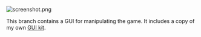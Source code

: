 ![screenshot.png](https://raw.github.com/AlxHnr/digital_invaders/tomato_patch/screenshot.png)

This branch contains a GUI for manipulating the game. It includes a copy of
my own [GUI kit](https://github.com/AlxHnr/gui_engine).
